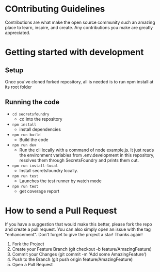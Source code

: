 # COntributing Guidelines

Contributions are what make the open source community such an amazing place to learn, inspire, and create. Any contributions you make are greatly appreciated.

# Getting started with development

## Setup

Once you've cloned forked repository, all is needed is to run npm install at its root folder

## Running the code

- `cd secretsfoundry`
  - cd into the repository
- `npm install`
  - install dependencies
- `npm run build`
  - Build the code
- `npm run dev`
  - Run the cli locally with a command of node example.js.
    It just reads the environment variables from .env.development
    in this repository, resolves them through SecretsFoundry and
    prints them out.
- `npm run install-local`
  - Install secretsfoundry locally.
- `npm run test`
  - Launches the test runner by watch mode
- `npm run test`
  - get coverage report

# How to send a Pull Request

If you have a suggestion that would make this better, please fork the repo and create a pull request. You can also simply open an issue with the tag "enhancement". Don't forget to give the project a star! Thanks again!

1. Fork the Project
2. Create your Feature Branch (git checkout -b feature/AmazingFeature)
3. Commit your Changes (git commit -m 'Add some AmazingFeature')
4. Push to the Branch (git push origin feature/AmazingFeature)
5. Open a Pull Request
